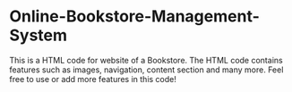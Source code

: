 # Online-Bookstore-Management-System
This is a HTML code for website of a Bookstore. The HTML code contains features such as images, navigation, content section and many more. Feel free to use or add more features in this code!
